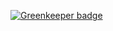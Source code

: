 

[![Greenkeeper badge](https://badges.greenkeeper.io/jordond/plexlanding.svg)](https://greenkeeper.io/)